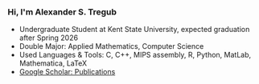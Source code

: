 ### Hi, I'm Alexander S. Tregub
- Undergraduate Student at Kent State University, expected graduation after Spring 2026
- Double Major: Applied Mathematics, Computer Science
- Used Languages & Tools: C, C++, MIPS assembly, R, Python, MatLab, Mathematica, LaTeX
- [Google Scholar: Publications](https://scholar.google.com/citations?user=yvmxP5MAAAAJ&hl=en)
